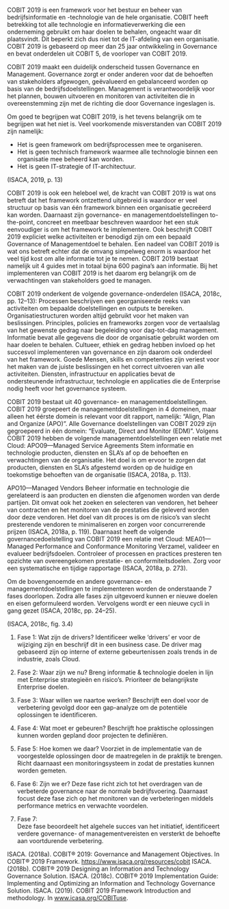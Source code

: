 COBIT 2019 is een framework voor het bestuur en beheer van bedrijfsinformatie en -technologie van de hele organisatie. COBIT heeft betrekking tot alle technologie en informatieverwerking die een onderneming gebruikt om haar doelen te behalen, ongeacht waar dit plaatsvindt. Dit beperkt zich dus niet tot de IT-afdeling van een organisatie. COBIT 2019 is gebaseerd op meer dan 25 jaar ontwikkeling in Governance en bevat onderdelen uit COBIT 5, de voorloper van COBIT 2019.
	
COBIT 2019 maakt een duidelijk onderscheid tussen Governance en Management. Governance zorgt er onder anderen voor dat de behoeften van stakeholders afgewogen, geëvalueerd en gebalanceerd worden op basis van de bedrijfsdoelstellingen. Management is verantwoordelijk voor het plannen, bouwen uitvoeren en monitoren van activiteiten die in overeenstemming zijn met de richting die door Governance ingeslagen is.

Om goed te begrijpen wat COBIT 2019, is het tevens belangrijk om te begrijpen wat het niet is. Veel voorkomende misverstanden van COBIT 2019 zijn namelijk:
-	Het is geen framework om bedrijfsprocessen mee te organiseren.
-	Het is geen technisch framework waarmee alle technologie binnen een organisatie mee beheerd kan worden.
-	Het is geen IT-strategie of IT-architectuur.

(ISACA, 2019, p. 13)

COBIT 2019 is ook een heleboel wel, de kracht van COBIT 2019 is wat ons betreft dat het framework ontzettend uitgebreid is waardoor er veel structuur op basis van één framework binnen een organisatie gecreëerd kan worden. Daarnaast zijn governance- en managementdoelstellingen to-the-point, concreet en meetbaar beschreven waardoor het een stuk eenvoudiger is om het framework te implementere. Ook beschrijft COBIT 2019 expliciet welke activiteiten er benodigd zijn om een bepaald Governance of Managementdoel te behalen. Een nadeel van COBIT 2019 is wat ons betreft echter dat de omvang simpelweg enorm is waardoor het veel tijd kost om alle informatie tot je te nemen. COBIT 2019 bestaat namelijk uit 4 guides met in totaal bijna 600 pagina’s aan informatie. Bij het implementeren van COBIT 2019 is het daarom erg belangrijk om de verwachtingen van stakeholders goed te managen.

COBIT 2019 onderkent de volgende governance-onderdelen (ISACA, 2018c, pp. 12–13):
Processen beschrijven een georganiseerde reeks van activiteiten om bepaalde doelstellingen en outputs te bereiken. Organisatiestructuren worden altijd gebruikt voor het maken van beslissingen. Principles, policies en frameworks zorgen voor de vertaalslag van het gewenste gedrag naar begeleiding voor dag-tot-dag management. Informatie bevat alle gegevens die door de organisatie gebruikt worden om haar doelen te behalen. Cultueer, ethiek en gedrag hebben invloed op het succesvol implementeren van governance en zijn daarom ook onderdeel van het framework. Goede Mensen, skills en competenties zijn veriest voor het maken van de juiste beslissingen en het correct uitvoeren van alle activiteiten. Diensten, infrastructuur en applicaties bevat de ondersteunende infrastructuur, technologie en applicaties die de Enterprise nodig heeft voor het governance systeem.
 

COBIT 2019 bestaat uit 40 governance- en managementdoelstellingen. COBIT 2019 groepeert de managementdoelstellingen in 4 domeinen, maar alleen het éérste domein is relevant voor dit rapport, namelijk: “Align, Plan and Organize (APO)”. Alle Governance doelstellingen van COBIT 2029 zijn gegroepeerd in één domein: “Evaluate, Direct and Monitor (EDM)”.
Volgens COBIT 2019 hebben de volgende managementdoelstellingen een relatie met Cloud:
APO09—Managed Service Agreements
Stem informatie en technologie producten, diensten en SLA’s af op de behoeften en verwachtingen van de organisatie. Het doel is om ervoor te zorgen dat producten, diensten en SLA’s afgestemd worden op de huidige en toekomstige behoeften van de organisatie (ISACA, 2018a, p. 113).

APO10—Managed Vendors
Beheer informatie en technologie die gerelateerd is aan producten en diensten die afgenomen worden van derde partijen. Dit omvat ook het zoeken en selecteren van vendoren, het beheer van contracten en het monitoren van de prestaties die geleverd worden door deze vendoren. Het doel van dit proces is om de risico’s van slecht presterende vendoren te minimaliseren en zorgen voor concurrerende prijzen (ISACA, 2018a, p. 119).
Daarnaast heeft de volgende governancedoelstelling van COBIT 2019 een relatie met Cloud:
MEA01—Managed Performance and Conformance Monitoring
Verzamel, valideer en evalueer bedrijfsdoelen. Controleer of processen en practices presteren ten opzichte van overeengekomen prestatie- en conformiteitsdoelen. Zorg voor een systematische en tijdige rapportage (ISACA, 2018a, p. 273).


Om de bovengenoemde en andere governance- en managementdoelstellingen te implementeren worden de onderstaande 7 fases doorlopen. Zodra alle fases zijn uitgevoerd kunnen er nieuwe doelen en eisen geformuleerd worden. Vervolgens wordt er een nieuwe cycli in gang gezet (ISACA, 2018c, pp. 24–25).
 
(ISACA, 2018c, fig. 3.4)

1.	Fase 1: Wat zijn de drivers?
Identificeer welke ‘drivers’ er voor de wijziging zijn en beschrijf dit in een business case. De driver mag gebaseerd zijn op interne of externe gebeurtenissen zoals trends in de industrie, zoals Cloud.

2.	Fase 2: Waar zijn we nu?
Breng informatie & technologie doelen in lijn met Enterprise strategieën en risico’s. Prioriteer de belangrijkste Enterprise doelen.

3.	Fase 3: Waar willen we naartoe werken?
Beschrijft een doel voor de verbetering gevolgd door een gap-analyze om de potentiële oplossingen te identificeren. 

4.	Fase 4: Wat moet er gebeuren?
Beschrijft hoe praktische oplossingen kunnen worden gepland door projecten te definiëren.

5.	Fase 5: Hoe komen we daar?
Voorziet in de implementatie van de voorgestelde oplossingen door de maatregelen in de praktijk te brengen. Richt daarnaast een monitoringsysteem in zodat de prestaties kunnen worden gemeten.

6.	Fase 6: Zijn we er?
Deze fase richt zich tot het overdragen van de verbeterde governance naar de normale bedrijfsvoering. Daarnaast focust deze fase zich op het monitoren van de verbeteringen middels performance metrics en verwachte voordelen.

7.	Fase 7:  
Deze fase beoordeelt het algehele succes van het initiatief, identificeert verdere governance- of managementvereisten en versterkt de behoefte aan voortdurende verbetering.


ISACA. (2018a). COBIT® 2019: Governance and Management Objectives. In COBIT® 2019 Framework. https://www.isaca.org/resources/cobit
ISACA. (2018b). COBIT® 2019 Designing an Information and Technology Governance Solution.
ISACA. (2018c). COBIT® 2019 Implementation Guide: Implementing and Optimizing an Information and Technology Governance Solution.
ISACA. (2019). COBIT 2019 Framework Introduction and methodology. In www.icasa.org/COBITuse.


